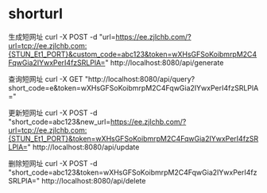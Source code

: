 # shorturl
生成短网址
curl -X POST -d "url=https://ee.zjlchb.com/?url=tcp://ee.zjlchb.com:{STUN_Et1_PORT}&custom_code=abc123&token=wXHsGFSoKoibmrpM2C4FqwGia2IYwxPerI4fzSRLPlA=" http://localhost:8080/api/generate

查询短网址
curl -X GET "http://localhost:8080/api/query?short_code=e&token=wXHsGFSoKoibmrpM2C4FqwGia2IYwxPerI4fzSRLPlA="

更新短网址
curl -X POST -d "short_code=abc123&new_url=https://ee.zjlchb.com/?url=tcp://ee.zjlchb.com:{STUN_Et1_PORT}&token=wXHsGFSoKoibmrpM2C4FqwGia2IYwxPerI4fzSRLPlA=" http://localhost:8080/api/update

删除短网址
curl -X POST -d "short_code=abc123&token=wXHsGFSoKoibmrpM2C4FqwGia2IYwxPerI4fzSRLPlA=" http://localhost:8080/api/delete
